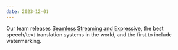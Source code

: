 ```yaml
---
date: 2023-12-01
---
```


Our team releases [Seamless Streaming and Expressive](https://ai.meta.com/resources/models-and-libraries/seamless-communication-models/#safetyandresponsibility), the best speech/text translation systems in the world, and the first to include watermarking.
